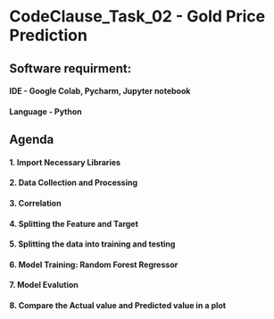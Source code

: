 # CodeClause_Task_02 - Gold Price Prediction

## Software requirment:
#### IDE - Google Colab, Pycharm, Jupyter notebook
#### Language - Python

## Agenda
#### 1. Import Necessary Libraries
#### 2. Data Collection and Processing
#### 3. Correlation
#### 4. Splitting the Feature and Target
#### 5. Splitting the data into training and testing
#### 6. Model Training: Random Forest Regressor
#### 7. Model Evalution
#### 8. Compare the Actual value and Predicted value in a plot
